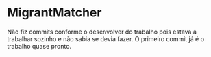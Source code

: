 # MigrantMatcher

Não fiz commits conforme o desenvolver do trabalho pois estava a trabalhar sozinho e não sabia se devia fazer.
O primeiro commit já é o trabalho quase pronto.
